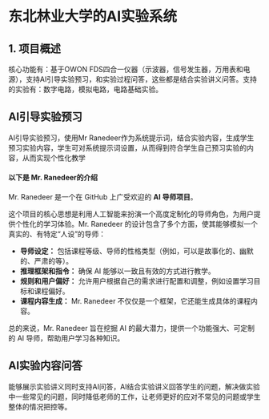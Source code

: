 # 东北林业大学的AI实验系统

## 1. 项目概述

核心功能有：基于OWON FDS四合一仪器（示波器，信号发生器，万用表和电源），支持AI引导实验预习，和实验过程问答，这些都是结合实验讲义问答。支持的实验有：数字电路，模拟电路，电路基础实验。

## AI引导实验预习
AI引导实验预习，使用Mr Ranedeer作为系统提示词，结合实验内容，生成学生预习实验内容，学生可对系统提示词设置，从而得到符合学生自己预习实验的内容，从而实现个性化教学

#### 以下是 Mr. Ranedeer的介绍

Mr. Ranedeer 是一个在 GitHub 上广受欢迎的 **AI 导师项目**。

这个项目的核心思想是利用人工智能来扮演一个高度定制化的导师角色，为用户提供个性化的学习体验。Mr. Ranedeer 的设计包含了多个方面，使其能够模拟一个真实的、有特定“人设”的导师：

* **导师设定：** 包括课程等级、导师的性格类型（例如，可以是故事化的、幽默的、严肃的等）。
* **推理框架和指令：** 确保 AI 能够以一致且有效的方式进行教学。
* **规则和用户偏好：** 允许用户根据自己的需求进行配置和调整，例如设置学习目标和课程偏好。
* **课程内容生成：** Mr. Ranedeer 不仅仅是一个框架，它还能生成具体的课程内容。

总的来说，Mr. Ranedeer 旨在挖掘 AI 的最大潜力，提供一个功能强大、可定制的 AI 导师，帮助用户学习各种知识。

## AI实验内容问答
能够展示实验讲义同时支持AI问答，AI结合实验讲义回答学生的问题，解决做实验中一些常见的问题，同时降低老师的工作，让老师更好的应对不常见的问题或学生整体的情况把控等。



